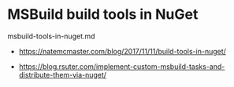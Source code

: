 # MSBuild build tools in NuGet

msbuild-tools-in-nuget.md

*   https://natemcmaster.com/blog/2017/11/11/build-tools-in-nuget/

*   https://blog.rsuter.com/implement-custom-msbuild-tasks-and-distribute-them-via-nuget/
